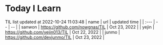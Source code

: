# Today I Learn 
TIL list updated at 2022-10-24 11:03:48
| name | url | updated time |
| :--- | -- | -- |
| sanwon | https://github.com/nowgnas/TIL | Oct 23, 2022 |
| yejin | https://github.com/yejin013/TIL | Oct 22, 2022 |
| junmo | https://github.com/devjunmo/TIL | Oct 23, 2022 |

